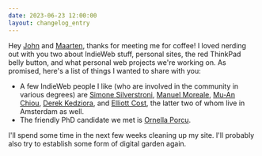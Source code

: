 ```yaml
---
date: 2023-06-23 12:00:00
layout: changelog_entry
---
```

Hey [John](https://www.jboy.space/) and [Maarten](https://murb.nl/), thanks for meeting me for coffee! I loved nerding out with you two about IndieWeb stuff, personal sites, the red ThinkPad belly button, and what personal web projects we're working on. As promised, here's a list of things I wanted to share with you:

- A few IndieWeb people I like (who are involved in the community in various degrees) are [Simone Silverstroni](https://simonesilvestroni.com/), [Manuel Moreale](https://manuelmoreale.com/), [Mu-An Chiou](https://muan.co/), [Derek Kedziora](https://derekkedziora.com/), and [Elliott Cost](https://elliott.computer/), the latter two of whom live in Amsterdam as well.
- The friendly PhD candidate we met is [Ornella Porcu](https://www.linkedin.com/in/ornella-porcu-5aa20119).

I'll spend some time in the next few weeks cleaning up my site. I'll probably also try to establish some form of digital garden again.